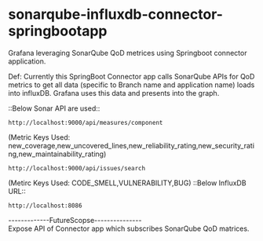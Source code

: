 # sonarqube-influxdb-connector-springbootapp
Grafana leveraging SonarQube QoD metrices using Springboot connector application.

Def: Currently this SpringBoot Connector app calls SonarQube APIs for QoD metrics to get all data (specific to Branch name and application name) loads into influxDB. Grafana uses this data and presents into the graph.

::Below Sonar API are used::<br />
```
http://localhost:9000/api/measures/component 
```
(Metric Keys Used: new_coverage,new_uncovered_lines,new_reliability_rating,new_security_rating,new_maintainability_rating)
```
http://localhost:9000/api/issues/search
```
(Metirc Keys Used: CODE_SMELL,VULNERABILITY,BUG)
::Below InfluxDB URL::<br />
```
http://localhost:8086
```

-------------FutureScopse---------------<br /> 
Expose API of Connector app which subscribes SonarQube  QoD matrices.

